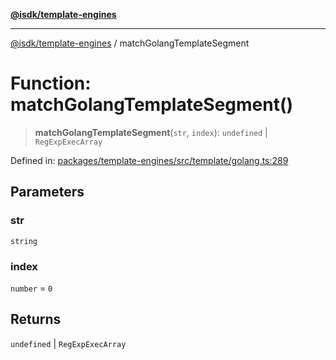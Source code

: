 [**@isdk/template-engines**](../README.md)

***

[@isdk/template-engines](../globals.md) / matchGolangTemplateSegment

# Function: matchGolangTemplateSegment()

> **matchGolangTemplateSegment**(`str`, `index`): `undefined` \| `RegExpExecArray`

Defined in: [packages/template-engines/src/template/golang.ts:289](https://github.com/isdk/template-engines.js/blob/3fa19a5e2f28080ee5224b7dd1b89ad779956584/src/template/golang.ts#L289)

## Parameters

### str

`string`

### index

`number` = `0`

## Returns

`undefined` \| `RegExpExecArray`
